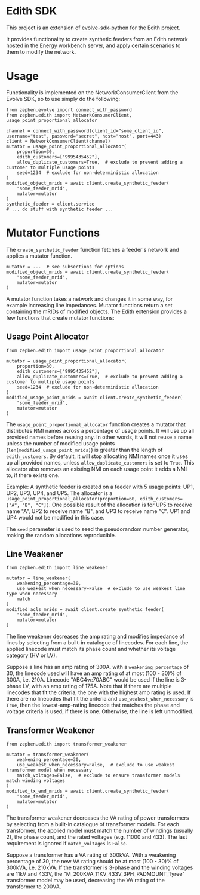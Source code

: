 # Edith SDK #

This project is an extension of [evolve-sdk-python](https://github.com/zepben/evolve-sdk-python) for the Edith project.

It provides functionality to create synthetic feeders from an Edith network hosted in the Energy workbench server,
and apply certain scenarios to them to modify the network.

# Usage #

Functionality is implemented on the NetworkConsumerClient from the Evolve SDK, so to use simply do the following:

    from zepben.evolve import connect_with_password
    from zepben.edith import NetworkConsumerClient, usage_point_proportional_allocator
    
    channel = connect_with_password(client_id="some_client_id", username="test", password="secret", host="host", port=443)
    client = NetworkConsumerClient(channel)
    mutator = usage_point_proportional_allocator(
        proportion=30,
        edith_customers=["9995435452"],
        allow_duplicate_customers=True,  # exclude to prevent adding a customer to multiple usage points
        seed=1234  # exclude for non-deterministic allocation
    )
    modified_object_mrids = await client.create_synthetic_feeder(
        "some_feeder_mrid",
        mutator=mutator
    )
    synthetic_feeder = client.service
    # ... do stuff with synthetic feeder ...

# Mutator Functions #

The `create_synthetic_feeder` function fetches a feeder's network and applies a mutator function.
    
    mutator = ...  # see subsections for options 
    modified_object_mrids = await client.create_synthetic_feeder(
        "some_feeder_mrid",
        mutator=mutator
    )

A mutator function takes a network and changes it in some way, for example increasing line impedances. Mutator functions
return a set containing the mRIDs of modified objects.
The Edith extension provides a few functions that create mutator functions:

## Usage Point Allocator ##
    
    from zepben.edith import usage_point_proportional_allocator

    mutator = usage_point_proportional_allocator(
        proportion=30,
        edith_customers=["9995435452"],
        allow_duplicate_customers=True,  # exclude to prevent adding a customer to multiple usage points
        seed=1234  # exclude for non-deterministic allocation
    )
    modified_usage_point_mrids = await client.create_synthetic_feeder(
        "some_feeder_mrid",
        mutator=mutator
    )

The `usage_point_proportional_allocator` function creates a mutator that distributes NMI names across a percentage
of usage points. It will use up all provided names before reusing any. In other words, it will not reuse a name unless
the number of modified usage points (`len(modified_usage_point_mrids)`) is greater than the length of `edith_customers`.
By default, it will stop allocating NMI names once it uses up all provided names, unless `allow_duplicate_customers` is
set to `True`. This allocator also removes an existing NMI on each usage point it adds a NMI to, if there exists one.

Example: A synthetic feeder is created on a feeder with 5 usage points: UP1, UP2, UP3, UP4, and UP5. The allocator is
a `usage_point_proportional_allocator(proportion=60, edith_customers=["A", "B", "C"])`. One possible result of the
allocation is for UP5 to receive name "A", UP2 to receive name "B", and UP3 to receive name "C". UP1 and UP4 would not
be modified in this case.

The `seed` parameter is used to seed the pseudorandom number generator, making the random allocations reproducible.

## Line Weakener ##

    from zepben.edith import line_weakener

    mutator = line_weakener(
        weakening_percentage=30,
        use_weakest_when_necessary=False  # exclude to use weakest line type when necessary
        match 
    )
    modified_acls_mrids = await client.create_synthetic_feeder(
        "some_feeder_mrid",
        mutator=mutator
    )

The line weakener decreases the amp rating and modifies impedance of lines by selecting from a built-in catalogue of 
linecodes. For each line, the applied linecode must match its phase count and whether its voltage category (HV or LV).

Suppose a line has an amp rating of 300A. with a `weakening_percentage` of 30, the linecode used will have an amp rating
of at most (100 - 30)% of 300A, i.e. 210A. Linecode "ABC4w:70ABC" would be used if the line is 3-phase LV, with an amp
rating of 175A. Note that if there are multiple linecodes that fit the criteria, the one with the highest amp rating is
used. If there are no linecodes that fit the criteria and `use_weakest_when_necessary` is `True`, then the
lowest-amp-rating linecode that matches the phase and voltage criteria is used, if there is one. Otherwise, the line is
left unmodified.

## Transformer Weakener ##

    from zepben.edith import transformer_weakener

    mutator = transformer_weakener(
        weakening_percentage=30,
        use_weakest_when_necessary=False,  # exclude to use weakest transformer model when necessary
        match_voltages=False,  # exclude to ensure transformer models match winding voltages
    )
    modified_tx_end_mrids = await client.create_synthetic_feeder(
        "some_feeder_mrid",
        mutator=mutator
    )

The transformer weakener decreases the VA rating of power transformers by selecting from a built-in catalogue of
transformer models. For each transformer, the applied model must match the number of windings (usually 2), the phase
count, and the rated voltages (e.g. 11000 and 433). The last requirement is ignored if `match_voltages` is `False`.

Suppose a transformer has a VA rating of 300kVA. With a weakening percentage of 30, the new VA rating should be at most
(100 - 30)% of 300kVA, i.e. 210kVA. If the transformer is 3-phase and the winding voltages are 11kV and 433V,
the "M_200KVA_11KV_433V_3PH_PADMOUNT_Tyree" transformer model may be used, decreasing the VA rating of the transformer
to 200VA.
